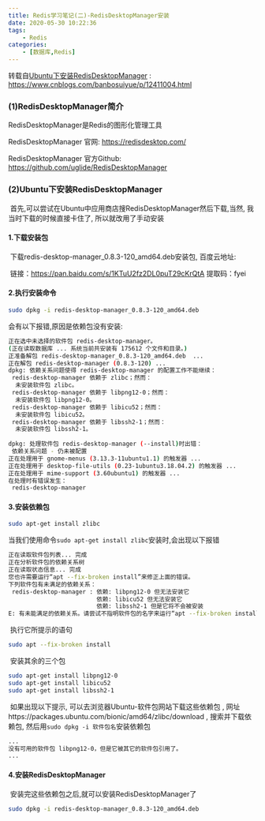 ```yaml
---
title: Redis学习笔记(二)-RedisDesktopManager安装
date: 2020-05-30 10:22:36
tags: 
	- Redis
categories: 
	- [数据库,Redis]
---
```


转载自[Ubuntu下安装RedisDesktopManager](https://www.cnblogs.com/banbosuiyue/p/12411004.html) : https://www.cnblogs.com/banbosuiyue/p/12411004.html

### (1)RedisDesktopManager简介

RedisDesktopManager是Redis的图形化管理工具

RedisDesktopManager 官网: https://redisdesktop.com/

RedisDesktopManager 官方Github: https://github.com/uglide/RedisDesktopManager

<!--more-->

### (2)Ubuntu下安装RedisDesktopManager

​		首先,可以尝试在Ubuntu中应用商店搜RedisDesktopManager然后下载,当然, 我当时下载的时候直接卡住了, 所以就改用了手动安装

#### 1.下载安装包

​		下载redis-desktop-manager_0.8.3-120_amd64.deb安装包, 百度云地址: 

​		链接：https://pan.baidu.com/s/1KTuU2fz2DL0puT29cKrQtA  提取码：fyei 

#### 2.执行安装命令

```bash
sudo dpkg -i redis-desktop-manager_0.8.3-120_amd64.deb
```

会有以下报错,原因是依赖包没有安装:

```bash
正在选中未选择的软件包 redis-desktop-manager。
(正在读取数据库 ... 系统当前共安装有 175612 个文件和目录。)
正准备解包 redis-desktop-manager_0.8.3-120_amd64.deb  ...
正在解包 redis-desktop-manager (0.8.3-120) ...
dpkg: 依赖关系问题使得 redis-desktop-manager 的配置工作不能继续：
 redis-desktop-manager 依赖于 zlibc；然而：
  未安装软件包 zlibc。
 redis-desktop-manager 依赖于 libpng12-0；然而：
  未安装软件包 libpng12-0。
 redis-desktop-manager 依赖于 libicu52；然而：
  未安装软件包 libicu52。
 redis-desktop-manager 依赖于 libssh2-1；然而：
  未安装软件包 libssh2-1。
 
dpkg: 处理软件包 redis-desktop-manager (--install)时出错：
 依赖关系问题 - 仍未被配置
正在处理用于 gnome-menus (3.13.3-11ubuntu1.1) 的触发器 ...
正在处理用于 desktop-file-utils (0.23-1ubuntu3.18.04.2) 的触发器 ...
正在处理用于 mime-support (3.60ubuntu1) 的触发器 ...
在处理时有错误发生：
 redis-desktop-manager
```

#### 3.安装依赖包

```bash
sudo apt-get install zlibc
```

​		当我们使用命令``sudo apt-get install zlibc``安装时,会出现以下报错

```bash
正在读取软件包列表... 完成
正在分析软件包的依赖关系树       
正在读取状态信息... 完成       
您也许需要运行“apt --fix-broken install”来修正上面的错误。
下列软件包有未满足的依赖关系：
 redis-desktop-manager : 依赖: libpng12-0 但无法安装它
                         依赖: libicu52 但无法安装它
                         依赖: libssh2-1 但是它将不会被安装
E: 有未能满足的依赖关系。请尝试不指明软件包的名字来运行“apt --fix-broken install”(也可以指定一个解决办法)。
```

​		执行它所提示的语句

```bash
sudo apt --fix-broken install
```

​		安装其余的三个包

```bash
sudo apt-get install libpng12-0
sudo apt-get install libicu52
sudo apt-get install libssh2-1
```

​		如果出现以下提示, 可以去浏览器Ubuntu-软件包网站下载这些依赖包 , 网址https://packages.ubuntu.com/bionic/amd64/zlibc/download , 搜索并下载依赖包, 然后用``sudo dpkg -i 软件包名``安装依赖包

```bash
...
没有可用的软件包 libpng12-0，但是它被其它的软件包引用了。
...
```

#### 4.安装RedisDesktopManager

​	安装完这些依赖包之后,就可以安装RedisDesktopManager了

```bash
sudo dpkg -i redis-desktop-manager_0.8.3-120_amd64.deb
```

